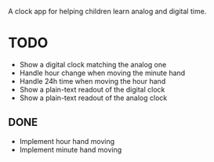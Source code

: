 A clock app for helping children learn analog and digital time.

# TODO
* Show a digital clock matching the analog one
* Handle hour change when moving the minute hand
* Handle 24h time when moving the hour hand
* Show a plain-text readout of the digital clock
* Show a plain-text readout of the analog clock

## DONE
* Implement hour hand moving
* Implement minute hand moving
